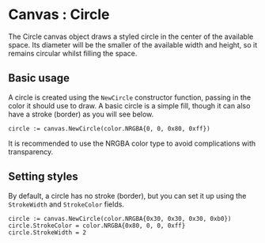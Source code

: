 # Canvas : Circle

The Circle canvas object draws a styled circle in the center of the available space.
Its diameter will be the smaller of the available width and height, so it remains circular whilst filling the space.

## Basic usage

A circle is created using the `NewCircle` constructor function, passing in the color it should use to draw.
A basic circle is a simple fill, though it can also have a stroke (border) as you will see below.

```
circle := canvas.NewCircle(color.NRGBA{0, 0, 0x80, 0xff})
```

It is recommended to use the NRGBA color type to avoid complications with transparency.

## Setting styles

By default, a circle has no stroke (border), but you can set it up using the
`StrokeWidth` and `StrokeColor` fields.

```
circle := canvas.NewCircle(color.NRGBA{0x30, 0x30, 0x30, 0xb0})
circle.StrokeColor = color.NRGBA{0x80, 0, 0, 0xff}
circle.StrokeWidth = 2
```